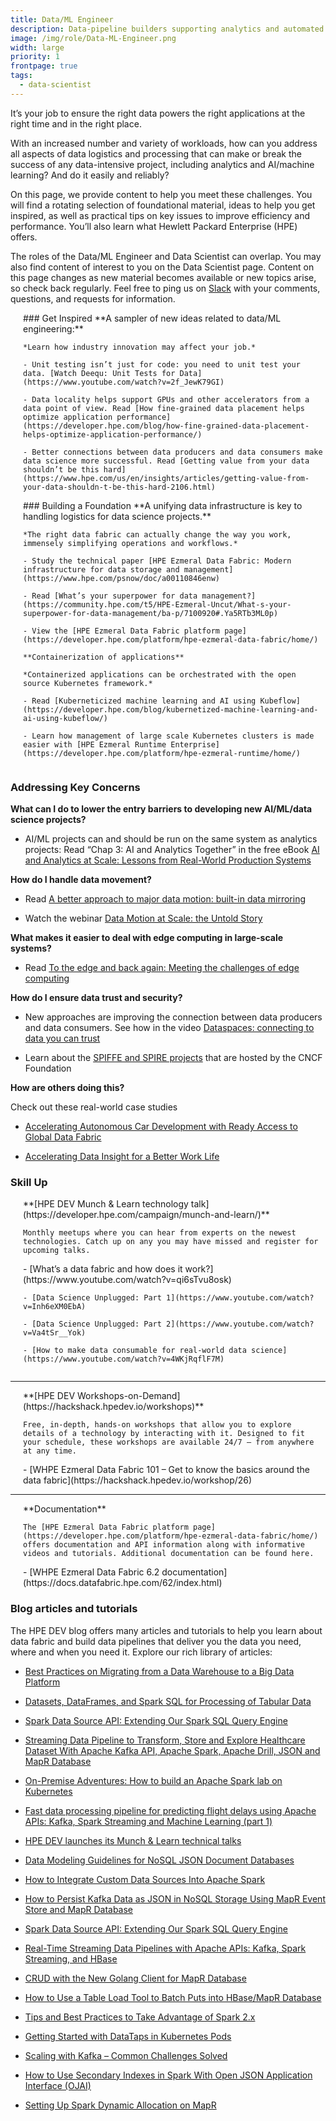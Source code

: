 ```yaml
---
title: Data/ML Engineer
description: Data-pipeline builders supporting analytics and automated decision processes
image: /img/role/Data-ML-Engineer.png
width: large
priority: 1
frontpage: true
tags:
  - data-scientist
---
```

<style>
.row {
  display: flex;
  flex-direction: row;
  flex-wrap: wrap;
  width: 100%;
}
.column {
  display: flex;
  flex-direction: column;
  flex-basis: 100%;
  flex: 1;
  margin-left: 20px;
}
</style>

It’s your job to ensure the right data powers the right applications at the right time and in the right place.

With an increased number and variety of workloads, how can you address all aspects of data logistics and processing that can make or break the success of any data-intensive project, including analytics and AI/machine learning? And do it easily and reliably?

On this page, we provide content to help you meet these challenges. You will find a rotating selection of foundational material, ideas to help you get inspired, as well as practical tips on key issues to improve efficiency and performance. You’ll also learn what Hewlett Packard Enterprise (HPE) offers.

The roles of the Data/ML Engineer and Data Scientist can overlap. You may also find content of interest to you on the Data Scientist page. Content on this page changes as new material becomes available or new topics arise, so check back regularly. Feel free to ping us on [Slack](https://slack.hpedev.io/) with your comments, questions, and requests for information.

<div class="row">
  <div class="column">
    ### Get Inspired
    **A sampler of new ideas related to data/ML engineering:**

    *Learn how industry innovation may affect your job.*

    - Unit testing isn’t just for code: you need to unit test your data. [Watch Deequ: Unit Tests for Data](https://www.youtube.com/watch?v=2f_JewK79GI)

    - Data locality helps support GPUs and other accelerators from a data point of view. Read [How fine-grained data placement helps optimize application performance](https://developer.hpe.com/blog/how-fine-grained-data-placement-helps-optimize-application-performance/)
    
    - Better connections between data producers and data consumers make data science more successful. Read [Getting value from your data shouldn’t be this hard](https://www.hpe.com/us/en/insights/articles/getting-value-from-your-data-shouldn-t-be-this-hard-2106.html)
  </div>
  <div class="column">
    ### Building a Foundation 
    **A unifying data infrastructure is key to handling logistics for data science projects.**

    *The right data fabric can actually change the way you work, immensely simplifying operations and workflows.*

    - Study the technical paper [HPE Ezmeral Data Fabric: Modern infrastructure for data storage and management](https://www.hpe.com/psnow/doc/a00110846enw)

    - Read [What’s your superpower for data management?](https://community.hpe.com/t5/HPE-Ezmeral-Uncut/What-s-your-superpower-for-data-management/ba-p/7100920#.Ya5RTb3ML0p)

    - View the [HPE Ezmeral Data Fabric platform page](https://developer.hpe.com/platform/hpe-ezmeral-data-fabric/home/)

    **Containerization of applications**

    *Containerized applications can be orchestrated with the open source Kubernetes framework.*

    - Read [Kuberneticized machine learning and AI using Kubeflow](https://developer.hpe.com/blog/kubernetized-machine-learning-and-ai-using-kubeflow/)

    - Learn how management of large scale Kubernetes clusters is made easier with [HPE Ezmeral Runtime Enterprise](https://developer.hpe.com/platform/hpe-ezmeral-runtime/home/)
  </div>
</div>

### Addressing Key Concerns

**What can I do to lower the entry barriers to developing new AI/ML/data science projects?**

- AI/ML projects can and should be run on the same system as analytics projects: Read “Chap 3: AI and Analytics Together” in the free eBook [AI and Analytics at Scale: Lessons from Real-World Production Systems](https://www.hpe.com/us/en/resources/software/ai-and-analytics-systems.html)

 

**How do I handle data movement?**

- Read [A better approach to major data motion: built-in data mirroring](https://community.hpe.com/t5/HPE-Ezmeral-Uncut/A-better-approach-to-major-data-motion-Efficient-built-in/ba-p/7135056#.Ya5Xqb3ML0p)

- Watch the webinar [Data Motion at Scale: the Untold Story](https://www.hpe.com/h22228/video-gallery/us/en/5a1ff1b7-faf8-43f2-98a3-d5b7331616b6/video?jumpid=em_4pbhacrk27_aid-520049397&utm_source=RE)

**What makes it easier to deal with edge computing in large-scale systems?**

- Read [To the edge and back again: Meeting the challenges of edge computing](https://community.hpe.com/t5/HPE-Ezmeral-Uncut/To-the-edge-and-back-again-Meeting-the-challenges-of-edge/ba-p/7132609#.Ya5X3r3ML0o)

 

**How do I ensure data trust and security?**

- New approaches are improving the connection between data producers and data consumers. See how in the video [Dataspaces: connecting to data you can trust](https://www.youtube.com/watch?v=9VTLA1nxpoo)

- Learn about the [SPIFFE and SPIRE projects](https://developer.hpe.com/platform/spiffe-and-spire-projects/home/) that are hosted by the CNCF Foundation

**How are others doing this?**

Check out these real-world case studies

- [Accelerating Autonomous Car Development with Ready Access to Global Data Fabric](https://www.hpe.com/psnow/doc/a50003176enw?jumpid=in_lit-psnow-red)

- [Accelerating Data Insight for a Better Work Life](https://www.hpe.com/psnow/doc/a50003827enw)

### Skill Up

<div class="row">
  <div class="column">
    **[HPE DEV Munch & Learn technology talk](https://developer.hpe.com/campaign/munch-and-learn/)**
    
    Monthly meetups where you can hear from experts on the newest technologies. Catch up on any you may have missed and register for upcoming talks.
  </div>
  <div class="column">
    - [What’s a data fabric and how does it work?](https://www.youtube.com/watch?v=qi6sTvu8osk)

    - [Data Science Unplugged: Part 1](https://www.youtube.com/watch?v=Inh6eXM0EbA)

    - [Data Science Unplugged: Part 2](https://www.youtube.com/watch?v=Va4tSr__Yok)

    - [How to make data consumable for real-world data science](https://www.youtube.com/watch?v=4WKjRqflF7M)
  </div>
</div>

---

<div class="row">
  <div class="column">
    **[HPE DEV Workshops-on-Demand](https://hackshack.hpedev.io/workshops)**
    
    Free, in-depth, hands-on workshops that allow you to explore details of a technology by interacting with it. Designed to fit your schedule, these workshops are available 24/7 – from anywhere at any time.
  </div>
  <div class="column">
    - [WHPE Ezmeral Data Fabric 101 – Get to know the basics around the data fabric](https://hackshack.hpedev.io/workshop/26)

     
  </div>
</div>

---

<div class="row">
  <div class="column">
    **Documentation**
    
    The [HPE Ezmeral Data Fabric platform page](https://developer.hpe.com/platform/hpe-ezmeral-data-fabric/home/) offers documentation and API information along with informative videos and tutorials. Additional documentation can be found here.
  </div>
  <div class="column">
    - [WHPE Ezmeral Data Fabric 6.2 documentation](https://docs.datafabric.hpe.com/62/index.html)

     
  </div>
</div>

### Blog articles and tutorials

The HPE DEV blog offers many articles and tutorials to help you learn about data fabric and build data pipelines that deliver you the data you need, where and when you need it. Explore our rich library of articles:

- [Best Practices on Migrating from a Data Warehouse to a Big Data Platform](https://developer.hpe.com/blog/best-practices-on-migrating-from-a-data-warehouse-to-a-big-data-platform/) 

- [Datasets, DataFrames, and Spark SQL for Processing of Tabular Data](https://developer.hpe.com/blog/datasets-dataframes-and-spark-sql-for-processing-of-tabular-data/) 

- [Spark Data Source API: Extending Our Spark SQL Query Engine](https://developer.hpe.com/blog/spark-data-source-api-extending-our-spark-sql-query-engine/) 

- [Streaming Data Pipeline to Transform, Store and Explore Healthcare Dataset With Apache Kafka API, Apache Spark, Apache Drill, JSON and MapR Database](https://developer.hpe.com/blog/spark-data-source-api-extending-our-spark-sql-query-engine/) 

- [On-Premise Adventures: How to build an Apache Spark lab on Kubernetes](https://developer.hpe.com/blog/spark-data-source-api-extending-our-spark-sql-query-engine/) 

- [Fast data processing pipeline for predicting flight delays using Apache APIs: Kafka, Spark Streaming and Machine Learning (part 1)](https://developer.hpe.com/blog/spark-data-source-api-extending-our-spark-sql-query-engine/) 

- [HPE DEV launches its Munch & Learn technical talks](https://developer.hpe.com/blog/hpe-dev-launches-its-munch-learn-technical-talks/)

- [Data Modeling Guidelines for NoSQL JSON Document Databases](https://developer.hpe.com/blog/data-modeling-guidelines-for-nosql-json-document-databases/)

- [How to Integrate Custom Data Sources Into Apache Spark](https://developer.hpe.com/blog/how-to-integrate-custom-data-sources-into-apache-spark/)

- [How to Persist Kafka Data as JSON in NoSQL Storage Using MapR Event Store and MapR Database](https://developer.hpe.com/blog/how-to-persist-kafka-data-as-json-in-nosql-storage-using-mapr-event-stor/)

- [Spark Data Source API: Extending Our Spark SQL Query Engine](https://developer.hpe.com/blog/spark-data-source-api-extending-our-spark-sql-query-engine/)

- [Real-Time Streaming Data Pipelines with Apache APIs: Kafka, Spark Streaming, and HBase](https://developer.hpe.com/blog/real-time-streaming-data-pipelines-with-apache-apis-kafka-spark-streamin/)

- [CRUD with the New Golang Client for MapR Database](https://developer.hpe.com/blog/crud-with-the-new-golang-client-for-mapr-database/)

- [How to Use a Table Load Tool to Batch Puts into HBase/MapR Database](https://developer.hpe.com/blog/how-to-use-a-table-load-tool-to-batch-puts-into-hbasemapr-database/)

- [Tips and Best Practices to Take Advantage of Spark 2.x](https://developer.hpe.com/blog/tips-and-best-practices-to-take-advantage-of-spark-2x/)

- [Getting Started with DataTaps in Kubernetes Pods](https://developer.hpe.com/blog/accessing-dtap-in-pods/)

- [Scaling with Kafka – Common Challenges Solved](https://developer.hpe.com/blog/scaling-with-kafka-common-challenges-solved/)

- [How to Use Secondary Indexes in Spark With Open JSON Application Interface (OJAI)](https://developer.hpe.com/blog/how-to-use-secondary-indexes-in-spark-with-open-json-application-interfa/)

- [Setting Up Spark Dynamic Allocation on MapR](https://developer.hpe.com/blog/setting-up-spark-dynamic-allocation-on-mapr/)